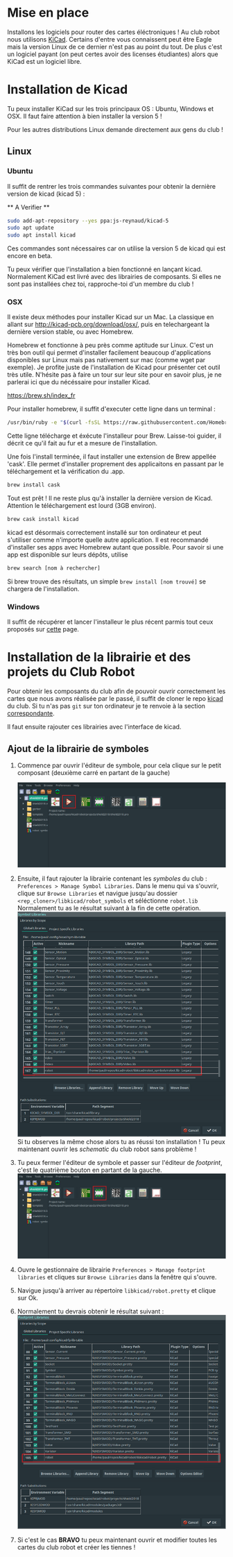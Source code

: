 # Mise en place

Installons les logiciels pour router des cartes éléctroniques ! Au club robot nous utilisons [KiCad](https://en.wikipedia.org/wiki/KiCad). Certains d'entre vous connaissent peut être Eagle mais la version Linux de ce dernier n'est pas au point du tout. De plus c'est un logiciel payant (on peut certes avoir des licenses étudiantes) alors que KiCad est un logiciel libre.

# Installation de Kicad

Tu peux installer KiCad sur les trois principaux OS : Ubuntu, Windows et OSX. Il faut faire attention à bien installer la version 5 !

Pour les autres distributions Linux demande directement aux gens du club !

## Linux

### Ubuntu

Il suffit de rentrer les trois commandes suivantes pour obtenir la dernière version de kicad (kicad 5) :

** A Verifier **

```bash
sudo add-apt-repository --yes ppa:js-reynaud/kicad-5
sudo apt update
sudo apt install kicad
```

Ces commandes sont nécessaires car on utilise la version 5 de kicad qui est encore en beta.

Tu peux vérifier que l'installation a bien fonctionné en lançant kicad. Normalement KiCad est livré avec des librairies de composants. Si elles ne sont pas installées chez toi, rapproche-toi d'un membre du club !

### OSX
Il existe deux méthodes pour installer Kicad sur un Mac. La classique en allant sur http://kicad-pcb.org/download/osx/, puis en telechargeant la dernière version stable, ou avec Homebrew.

Homebrew et fonctionne à peu près comme aptitude sur Linux. C'est un très bon outil qui permet d'installer facilement beaucoup d'applications disponibles sur Linux mais pas nativement sur mac (comme wget par exemple). Je profite juste de l'installation de Kicad pour présenter cet outil très utile.
N'hésite pas à faire un tour sur leur site pour en savoir plus, je ne parlerai ici que du nécéssaire pour installer Kicad. 

https://brew.sh/index_fr

Pour installer homebrew, il suffit d'executer cette ligne dans un terminal :
 
```bash
/usr/bin/ruby -e "$(curl -fsSL https://raw.githubusercontent.com/Homebrew/install/master/install)"
```
Cette ligne télécharge et éxécute l'installeur pour Brew. Laisse-toi guider, il décrit ce qu'il fait au fur et a mesure de l'installation.

Une fois l'install terminée, il faut installer une extension de Brew appellée 'cask'. Elle permet d'installer proprement des applicaitons en passant par le téléchargement et la vérification du .app. 

```bash
brew install cask
```

Tout est prêt ! Il ne reste plus qu'à installer la dernière version de Kicad. Attention le téléchargement est lourd (3GB environ).

```bash
brew cask install kicad
```

kicad est désormais correctement installé sur ton ordinateur et peut s'utiliser comme n'importe quelle autre application.
Il est recommandé d'installer ses apps avec Homebrew autant que possible. Pour savoir si une app est disponible sur leurs dépôts, utilise 
```bash
brew search [nom à rechercher]
```
Si brew trouve des résultats, un simple  `brew install [nom trouvé]` se chargera de l'installation.



### Windows

Il suffit de récupérer et lancer l'installeur le plus récent parmis tout ceux proposés sur [cette](http://downloads.kicad-pcb.org/windows/nightly/) page.

# Installation de la librairie et des projets du Club Robot

Pour obtenir les composants du club afin de pouvoir ouvrir correctement les cartes que nous avons réalisée par le passé, il suffit de cloner le repo [kicad](https://github.com/ClubRobotInsat/kicad) du club. Si tu n'as pas `git` sur ton ordinateur je te renvoie à la section [correspondante](git.html).

Il faut ensuite rajouter ces librairies avec l'interface de kicad.

## Ajout de la librairie de symboles

1. Commence par ouvrir l'éditeur de symbole, pour cela clique sur le petit composant (deuxième carré en partant de la gauche)

	![Cliques sur le bouton rouge pour ouvrir l'éditeur de symbole](assets/kicad/open_symbol_editor.png "")
2. Ensuite, il faut rajouter la librairie contenant les *symboles* du club : `Preferences > Manage Symbol Libraries`.
	Dans le menu qui va s'ouvrir, clique sur `Browse Libraries` et navigue jusqu'au dossier `<rep_cloner>/libkicad/robot_symbols` et séléctionne `robot.lib`
	Normalement tu as le résultat suivant à la fin de cette opération.
	![La librairie de symboles après ajout des symboles du club robot](assets/kicad/symbol_added.png "")
	Si tu observes la même chose alors tu as réussi ton installation ! Tu peux maintenant ouvrir les *schematic* du club robot sans problème !
3. Tu peux fermer l'éditeur de symbole et passer sur l'éditeur de *footprint*, c'est le quatrième bouton en partant de la gauche.
	![Cliques sur le bouton rouge pour ouvrir l'éditeur de footprint](assets/kicad/open_footprint_editor.png)
4. Ouvre le gestionnaire de librairie `Preferences > Manage footprint libraries` et cliques sur `Browse Libraries` dans la fenêtre qui s'ouvre.
5. Navigue jusqu'à arriver au répertoire `libkicad/robot.pretty` et clique sur Ok.
6. Normalement tu devrais obtenir le résultat suivant :
	![La librairie de footprints aprés ajout de celle du club](assets/kicad/footprint_added.png "")
7. Si c'est le cas **BRAVO** tu peux maintenant ouvrir et modifier toutes les cartes du club robot et créer les tiennes !

